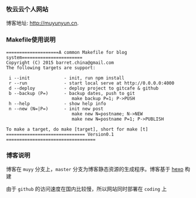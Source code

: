 ### 牧云云个人网站

博客地址: <http://muyunyun.cn>.

### Makefile使用说明

```
====================A common Makefile for blog system=======================
Copyright (C) 2015 barret.china@gmail.com
The following targets are support:

 i --init             - init, run npm install
 r --run              - start local serve at http://0.0.0.0:4000
 d --deploy           - deploy project to gitcafe & github
 b --backup (P=)      - backup dates, push to git
                         make backup P=1; P->PUSH
 h --help             - show help info
 n --new (N=|P=)      - init new post
                         make new N=postname; N->NEW
                         make new N=postname P=1; P->PUBLISH

To make a target, do make [target], short for make [t]
============================== Version0.1 ==================================
```

### 博客说明

博客在 `muyy` 分支上，`master` 分支为博客静态资源的生成程序。博客基于 [hexo](https://hexo.io) 构建

由于 `github` 的访问速度在国内比较慢，所以网站同时部署在 `coding` 上